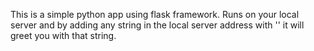 This is a simple python app using flask framework.
Runs on your local server and by adding any string in the local server address with '\' it will greet you with that string.